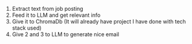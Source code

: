 1. Extract text from job posting
2. Feed it to LLM and get relevant info
3. Give it to ChromaDb (It will already have project I have done with tech stack used)
4. Give 2 and 3 to LLM to generate nice email